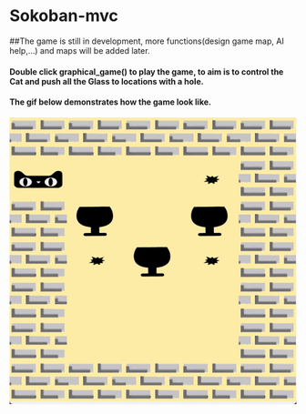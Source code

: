 # Sokoban-mvc
##The game is still in development, more functions(design game map, AI help,...) and maps will be added later.
#### Double click graphical_game() to play the game, to aim is to control the Cat and push all the Glass to locations with a hole.

#### The gif below demonstrates how the game look like.  
![](demo.gif)
